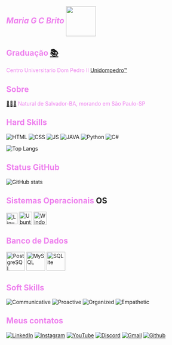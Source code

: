 
## <span style='color:Violet;'>*Maria G C Brito*</span> <a href="https://www.flaticon.com/br/icone-gratis/desenvolvedor_1508880?related_id=1508843&origin=search"><img align="center" width="80px" src=https://cdn-icons-png.flaticon.com/512/1508/1508880.png> </a>

## <span style='color:Violet;'>Graduação</span> <a href='https://emojitool.com/pt/books'>📚</a> 
<span style='color:Violet;'>Centro Universitario Dom Pedro II</span>
<a href='https://dompedroead.com.br/'>Unidompedro</a><a href='https://emojitool.com/pt/trade-mark-sign'>™️</a></h2>


## <span style='color:Violet;'>Sobre</span>
 <a href='https://emojitool.com/pt/female-technologist-type-5'>👩🏾‍💻</a> <span style='color:Violet;'>Natural de Salvador-BA, morando em São Paulo-SP</span>

 
 ## <span style='color:Violet;'>Hard Skills</span>
![HTML](https://img.shields.io/badge/HTML5--000?style=for-the-badge&logo=HTML5&logoColor=FF00F6)
![CSS](https://img.shields.io/badge/CSS--000?style=for-the-badge&logo=CSS3&logoColor=FF00F6)
![JS](https://img.shields.io/badge/JavaScript--000?style=for-the-badge&logo=JavaScript&logoColor=FF00F6)
![JAVA](https://img.shields.io/badge/Java--000?style=for-the-badge&logo=java&logoColor=FF00F6)
![Python](https://img.shields.io/badge/Python--000?style=for-the-badge&logo=python&logoColor=FF00F6)
![C#](https://img.shields.io/badge/C%23--000?style=for-the-badge&logo=c-sharp&logoColor=FF00F6)

![Top Langs](https://github-readme-stats-git-masterrstaa-rickstaa.vercel.app/api/top-langs/?username=Mbriito&bg_color=000&border_color=FF00F6&layout=compact&title_color=FF00F6&text_color=FFF)

## <span style='color:Violet;'>Status GitHub</span>

![GitHub stats](https://github-readme-stats-git-masterrstaa-rickstaa.vercel.app/api?username=Mbriito&hide_title=true&show_icons=true&include_all_commits=false&count_private=true&line_height=25&hide=issues&bg_color=000&title_color=FF00F6&text_color=FFF&border_radius=3&border_color=36123c&icon_color=FF00F6&theme=jolly)

## <span style='color:Violet;'>Sistemas Operacionais </span>OS

<div>
    <img align="center" alt="Linux" height="30" width="auto" src="https://cdn.jsdelivr.net/gh/devicons/devicon/icons/linux/linux-original.svg">
    <img align="center" alt="Ubuntu" height="35" width="auto" src="https://cdn.jsdelivr.net/gh/devicons/devicon/icons/ubuntu/ubuntu-plain-wordmark.svg">
    <img align="center" alt="Windows" height="35" width="auto" src="https://cdn.jsdelivr.net/gh/devicons/devicon/icons/windows8/windows8-original.svg">
</div>

## <span style='color:Violet;'>Banco de Dados</span>
<div>
     <img alt="PostgreSQL" height="50" width="auto" src="https://cdn.jsdelivr.net/gh/devicons/devicon/icons/postgresql/postgresql-original-wordmark.svg">
    <img alt="MySQL" height="50" width="auto" src="https://cdn.jsdelivr.net/gh/devicons/devicon/icons/mysql/mysql-original-wordmark.svg">
    <img alt="SQLite" height="50" width="auto" src="https://cdn.jsdelivr.net/gh/devicons/devicon/icons/sqlite/sqlite-original-wordmark.svg">
</div>

## <span style='color:Violet;'>Soft Skills</span>
![Communicative](https://img.shields.io/badge/Communicative--000?style=for-the-badge=logoColor=FF00F6&color:FFF)
![Proactive](https://img.shields.io/badge/Proactive--000?style=for-the-badge=logoColor=FF00F6&color:FFF)
![Organized](https://img.shields.io/badge/Organized--000?style=for-the-badge=logoColor=FF00F6&color:FFF)
![Empathetic](https://img.shields.io/badge/Empathetic--000?style=for-the-badge=logoColor=FF00F6&color:FFF)



## <span style='color:Violet;'>Meus contatos</span>
[![LinkedIn](https://img.shields.io/badge/-LinkedIn-000?style=for-the-badge&logo=linkedin&logoColor=FF00F6&color:FFF)](https://www.linkedin.com/in/maria-g-c-brito/)
[![Instagram](https://img.shields.io/badge/-Instagram-000?style=for-the-badge&logo=instagram&logoColor=FF00F6&color:FFF)](https://www.instagram.com/grabritto/)
[![YouTube](https://img.shields.io/badge/-YouTube-000?style=for-the-badge&logo=youtube&logoColor=FF00F6&color:FFF)](https://www.youtube.com/@mariabrito8)
[![Discord](https://img.shields.io/badge/Discord-000?style=for-the-badge&logo=discord&logoColor=FF00F6&color:FFF)](https://www.discord.com/in/mariabrito./)
[![Gmail](https://img.shields.io/badge/Gmail-000?style=for-the-badge&logo=gmail&logoColor=FF00F6&color:FFF)](https://mail.google.com/mail/u/0/#inbox/)
[![Github](https://img.shields.io/badge/Github-000?style=for-the-badge&logo=Github&logoColor=FF00F6&color:FFF)](https://github.com/Mbriito)


